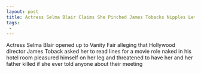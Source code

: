 ```yaml
---
layout: post
title: Actress Selma Blair Claims She Pinched James Tobacks Nipples Let Him Rub Up Against Her Leg to Avoid Rape
tags:
 -
---
```

Actress Selma Blair opened up to Vanity Fair alleging that Hollywood director James Toback asked her to read lines for a movie role naked in his hotel room pleasured himself on her leg and threatened to have her and her father killed if she ever told anyone about their meeting
